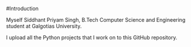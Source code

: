 #Introduction

Myself Siddhant Priyam Singh, B.Tech Computer Science and Engineering student at Galgotias University.

I upload all the Python projects that I work on to this GitHub repository.
